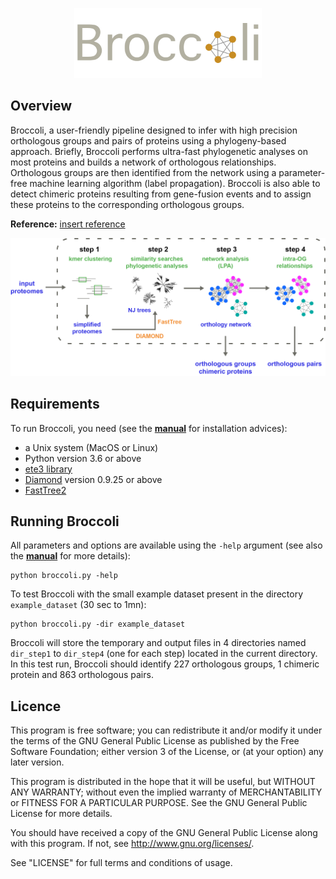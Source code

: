

<p align="center">
  <img width="300" height="auto" src="./images/logo_broccoli.png">
</p>

## Overview

Broccoli, a user-friendly pipeline designed to infer with high precision orthologous groups and pairs of proteins using a phylogeny-based approach. Briefly, Broccoli performs ultra-fast phylogenetic analyses on most proteins and builds a network of orthologous relationships. Orthologous groups are then identified from the network using a parameter-free machine learning algorithm (label propagation). Broccoli is also able to detect chimeric proteins resulting from gene-fusion events and to assign these proteins to the corresponding orthologous groups. 

__Reference:__ <a href="">insert reference</a>

<p align="center">
  <img width="650" height="auto" src="./images/overview_broccoli.png">
</p>


## Requirements
To run Broccoli, you need (see the [**manual**](manual_Broccoli.pdf) for installation advices):
- a Unix system (MacOS or Linux)
- Python version 3.6 or above
- <a href="https://github.com/etetoolkit/ete">ete3 library</a>
- <a href="https://github.com/bbuchfink/diamond">Diamond</a> version 0.9.25 or above
- <a href="http://www.microbesonline.org/fasttree/">FastTree2</a>


## Running Broccoli
All parameters and options are available using the `-help` argument (see also the [**manual**](manual_Broccoli.pdf) for more details):
```
python broccoli.py -help
```
To test Broccoli with the small example dataset present in the directory `example_dataset` (30 sec to 1mn):
```
python broccoli.py -dir example_dataset
```
Broccoli will store the temporary and output files in 4 directories named `dir_step1` to `dir_step4` (one for each step) located in the current directory.
In this test run, Broccoli should identify 227 orthologous groups, 1 chimeric protein and 863 orthologous pairs.



## Licence
This program is free software; you can redistribute it and/or modify it under the terms of the GNU General Public License as published by the Free Software Foundation; either version 3 of the License, or (at your option) any later version.

This program is distributed in the hope that it will be useful, but WITHOUT ANY WARRANTY; without even the implied warranty of MERCHANTABILITY or FITNESS FOR A PARTICULAR PURPOSE. See the GNU General Public License for more details.

You should have received a copy of the GNU General Public License along with this program. If not, see http://www.gnu.org/licenses/.

See "LICENSE" for full terms and conditions of usage.
